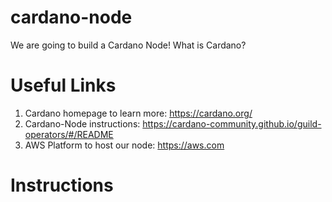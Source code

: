 # cardano-node
We are going to build a Cardano Node! What is Cardano?

# Useful Links
1. Cardano homepage to learn more: https://cardano.org/
2. Cardano-Node instructions: https://cardano-community.github.io/guild-operators/#/README
3. AWS Platform to host our node: https://aws.com

# Instructions
